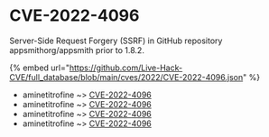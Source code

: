 # CVE-2022-4096

Server-Side Request Forgery (SSRF) in GitHub repository appsmithorg/appsmith prior to 1.8.2.

{% embed url="https://github.com/Live-Hack-CVE/full_database/blob/main/cves/2022/CVE-2022-4096.json" %}


* aminetitrofine ~> [CVE-2022-4096](https://www.alice-snow.ru/2022/database/cve-2022-4096/cve-2022-4096-aminetitrofine)
* aminetitrofine ~> [CVE-2022-4096](https://www.alice-snow.ru/2022/database/cve-2022-4096/cve-2022-4096-aminetitrofine)
* aminetitrofine ~> [CVE-2022-4096](https://www.alice-snow.ru/2022/database/cve-2022-4096/cve-2022-4096-aminetitrofine)
* aminetitrofine ~> [CVE-2022-4096](https://www.alice-snow.ru/2022/database/cve-2022-4096/cve-2022-4096-aminetitrofine)